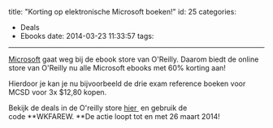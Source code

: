 title: "Korting op elektronische Microsoft boeken!"
id: 25
categories:
  - Deals
  - Ebooks
date: 2014-03-23 11:33:57
tags:
---

[Microsoft](http://microsoft.com) gaat weg bij de ebook store van O'Reilly. Daarom biedt de online store van O'Reilly nu alle Microsoft ebooks met 60% korting aan!

Hierdoor je kan je nu bijvoorbeeld de drie exam reference boeken voor MCSD voor 3x $12,80 kopen.

Bekijk de deals in de O'reilly store [hier ](http://shop.oreilly.com/category/deals/farewell-microsoft-press.do) en gebruik de code **WKFAREW. **De actie loopt tot en met 26 maart 2014!